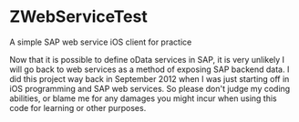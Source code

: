 ZWebServiceTest
===============

A simple SAP web service iOS client for practice

Now that it is possible to define oData services in SAP, it is very unlikely I will go back to web services as a method of exposing SAP backend data. I did this project way back in September 2012 when I was just starting off in iOS programming and SAP web services. So please don't judge my coding abilities, or blame me for any damages you might incur when using this code for learning or other purposes.
